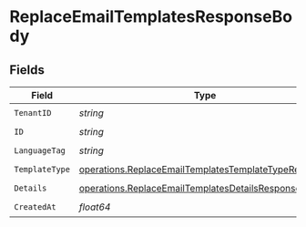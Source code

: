 # ReplaceEmailTemplatesResponseBody


## Fields

| Field                                                                                                                        | Type                                                                                                                         | Required                                                                                                                     | Description                                                                                                                  |
| ---------------------------------------------------------------------------------------------------------------------------- | ---------------------------------------------------------------------------------------------------------------------------- | ---------------------------------------------------------------------------------------------------------------------------- | ---------------------------------------------------------------------------------------------------------------------------- |
| `TenantID`                                                                                                                   | *string*                                                                                                                     | :heavy_check_mark:                                                                                                           | N/A                                                                                                                          |
| `ID`                                                                                                                         | *string*                                                                                                                     | :heavy_check_mark:                                                                                                           | N/A                                                                                                                          |
| `LanguageTag`                                                                                                                | *string*                                                                                                                     | :heavy_check_mark:                                                                                                           | N/A                                                                                                                          |
| `TemplateType`                                                                                                               | [operations.ReplaceEmailTemplatesTemplateTypeResponse](../../models/operations/replaceemailtemplatestemplatetyperesponse.md) | :heavy_check_mark:                                                                                                           | N/A                                                                                                                          |
| `Details`                                                                                                                    | [operations.ReplaceEmailTemplatesDetailsResponse](../../models/operations/replaceemailtemplatesdetailsresponse.md)           | :heavy_check_mark:                                                                                                           | N/A                                                                                                                          |
| `CreatedAt`                                                                                                                  | *float64*                                                                                                                    | :heavy_check_mark:                                                                                                           | N/A                                                                                                                          |
